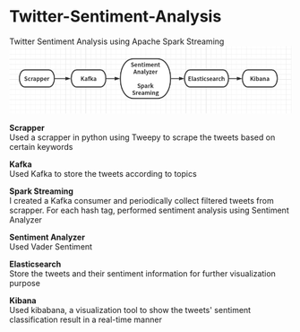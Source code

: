 # Twitter-Sentiment-Analysis
Twitter Sentiment Analysis using Apache Spark Streaming
![Framework](Output/Framework.png)

**Scrapper**<br>
Used a scrapper in python using Tweepy to scrape the tweets based on certain keywords

**Kafka**<br>
Used Kafka to store the tweets according to topics

**Spark Streaming**<br>
I created a Kafka consumer and periodically collect filtered tweets from scrapper. For each hash tag, performed sentiment analysis using Sentiment Analyzer

**Sentiment Analyzer**<br>
Used Vader Sentiment

**Elasticsearch**<br>
Store the tweets and their sentiment information for further visualization purpose

**Kibana**<br>
Used kibabana, a visualization tool to show the tweets' sentiment classification result in a real-time manner
